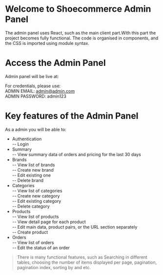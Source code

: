 # Welcome to Shoecommerce Admin Panel

The admin panel uses React, such as the main client part.With this part the project becomes fully functional. The code is organised in components, and the CSS is imported using module syntax.

# Access the Admin Panel

Admin panel will be live at:

For credentials, please use:  
ADMIN EMAIL: admin@admin.com  
ADMIN PASSWORD: admin123

# Key features of the Admin Panel

As a admin you will be able to:

-   Authentication  
    -- Login
-   Summary  
    -- View summary data of orders and pricing for the last 30 days
-   Brands  
    -- View list of brands  
    -- Create new brand  
    -- Edit existing one  
    -- Delete brand
-   Categories  
    -- View list of categories  
    -- Create new category  
    -- Edit existing category  
    -- Delete category
-   Products  
    -- View list of products  
    -- View detail page for each product  
    -- Edit main data, product pairs, or the URL section separately  
    -- Create product
-   Orders  
    -- View list of orders  
    -- Edit the status of an order

> There is many functional features, such as Searching in different tables, choosing the number of items displayed per page, pagination, pagination index, sorting by and etc.
